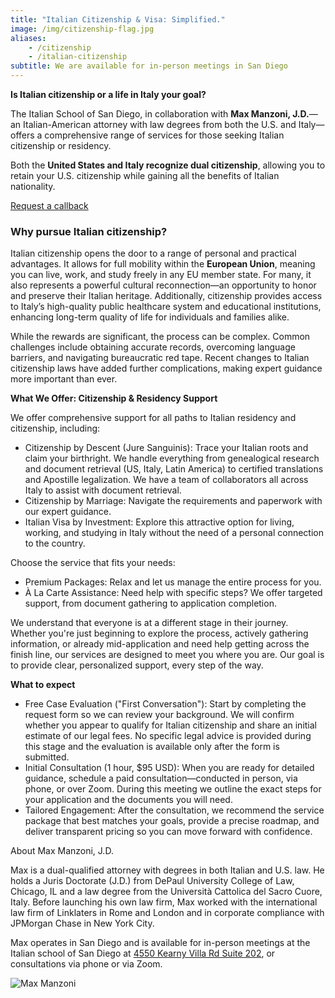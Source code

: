 ```yaml
---
title: "Italian Citizenship & Visa: Simplified."
image: /img/citizenship-flag.jpg
aliases:
    - /citizenship
    - /italian-citizenship
subtitle: We are available for in-person meetings in San Diego
---
```


**Is Italian citizenship or a life in Italy your goal?**

The Italian School of San Diego, in collaboration with **Max Manzoni, J.D.**—an Italian-American attorney with law degrees from both the U.S. and Italy—offers a comprehensive range of services for those seeking Italian citizenship or residency. 

Both the **United States and Italy recognize dual citizenship**, allowing you to retain your U.S. citizenship while gaining all the benefits of Italian nationality.

<a href="https://docs.google.com/forms/d/e/1FAIpQLSep_MG54Evtz4Vu7aElrQlc6AcAmoSOOOmYsa74swIffog5gg/viewform?usp=dialog" class="btn">Request a callback</a>

### **Why pursue Italian citizenship?**

Italian citizenship opens the door to a range of personal and practical advantages. It allows for full mobility within the **European Union**, meaning you can live, work, and study freely in any EU member state. For many, it also represents a powerful cultural reconnection—an opportunity to honor and preserve their Italian heritage. Additionally, citizenship provides access to Italy’s high-quality public healthcare system and educational institutions, enhancing long-term quality of life for individuals and families alike.

While the rewards are significant, the process can be complex. Common challenges include obtaining accurate records, overcoming language barriers, and navigating bureaucratic red tape. Recent changes to Italian citizenship laws have added further complications, making expert guidance more important than ever.

**What We Offer: Citizenship & Residency Support**

We offer comprehensive support for all paths to Italian residency and citizenship, including:

* Citizenship by Descent (Jure Sanguinis): Trace your Italian roots and claim your birthright. We handle everything from genealogical research and document retrieval (US, Italy, Latin America) to certified translations and Apostille legalization. We have a team of collaborators all across Italy to assist with document retrieval.  
* Citizenship by Marriage: Navigate the requirements and paperwork with our expert guidance.  
* Italian Visa by Investment: Explore this attractive option for living, working, and studying in Italy without the need of a personal connection to the country.

Choose the service that fits your needs:

* Premium Packages: Relax and let us manage the entire process for you.  
* À La Carte Assistance: Need help with specific steps? We offer targeted support, from document gathering to application completion.

We understand that everyone is at a different stage in their journey. Whether you're just beginning to explore the process, actively gathering information, or already mid-application and need help getting across the finish line, our services are designed to meet you where you are. Our goal is to provide clear, personalized support, every step of the way.

**What to expect**

* Free Case Evaluation ("First Conversation"): Start by completing the request form so we can review your background. We will confirm whether you appear to qualify for Italian citizenship and share an initial estimate of our legal fees. No specific legal advice is provided during this stage and the evaluation is available only after the form is submitted.  
* Initial Consultation (1 hour, $95 USD): When you are ready for detailed guidance, schedule a paid consultation—conducted in person, via phone, or over Zoom. During this meeting we outline the exact steps for your application and the documents you will need.
* Tailored Engagement: After the consultation, we recommend the service package that best matches your goals, provide a precise roadmap, and deliver transparent pricing so you can move forward with confidence.

About Max Manzoni, J.D.

Max is a dual-qualified attorney with degrees in both Italian and U.S. law. He holds a Juris Doctorate (J.D.) from DePaul University College of Law, Chicago, IL and a law degree from the Università Cattolica del Sacro Cuore, Italy. Before launching his own law firm, Max worked with the international law firm of Linklaters in Rome and London and in corporate compliance with JPMorgan Chase in New York City.

Max operates in San Diego and is available for in-person meetings at the Italian school of San Diego at [4550 Kearny Villa Rd Suite 202](https://maps.app.goo.gl/Gp8Upyj8CNkYvUpDA), or consultations via phone or via Zoom.

![Max Manzoni](/img/max_manzoni.jpg)

